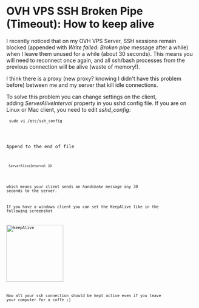 # OVH VPS SSH Broken Pipe (Timeout): How to keep alive

I recently noticed that on my OVH VPS Server, SSH sessions remain blocked (appended with <em>Write failed: Broken pipe</em> message after a while) when I leave them unused for a while (about 30 seconds). This means you will need to reconnect once again, and all ssh/bash processes from the previous connection will be alive (waste of memory!).

I think there is a proxy (new proxy? knowing I didn't have this problem before) between me and my server that kill idle connections.

To solve this problem you can change settings on the client, adding <em>ServerAliveInterval</em> property in you sshd config file.
If you are on Linux or Mac client, you need to edit <em>sshd_config</em>:
<pre><code> <code>sudo vi /etc/ssh_config</code></pre>
Append to the end of file
<pre><code> <code>ServerAliveInterval 30</code></pre>
which means your client sends an <em>handshake</em> message any 30 seconds to the server.

If you have a windows client you can set the KeepAlive like in the following screenshot

<a href="https://res.cloudinary.com/blog-mornati-net/image/upload/v1391640946/keepAlive_wrk4p3.jpg"><img class="aligncenter size-thumbnail wp-image-990" alt="keepAlive" src="https://res.cloudinary.com/blog-mornati-net/image/upload/c_crop,h_448,w_448,x_9,y_0/h_150,w_150/v1391640946/keepAlive_wrk4p3.jpg" width="150" height="150" /></a>

Now all your ssh connection should be kept active even if you leave your computer for a coffe ;)